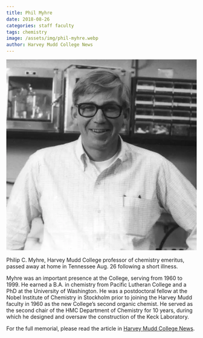 ```yaml
---
title: Phil Myhre
date: 2018-08-26
categories: staff faculty
tags: chemistry
image: /assets/img/phil-myhre.webp
author: Harvey Mudd College News
---
```

![Phil Myhre](/assets/img/phil-myhre.webp)

Philip C. Myhre, Harvey Mudd College professor of chemistry emeritus, passed away at home in Tennessee Aug. 26 following a short illness.

Myhre was an important presence at the College, serving from 1960 to 1999. He earned a B.A. in chemistry from Pacific Lutheran College and a PhD at the University of Washington. He was a postdoctoral fellow at the Nobel Institute of Chemistry in Stockholm prior to joining the Harvey Mudd faculty in 1960 as the new College’s second organic chemist. He served as the second chair of the HMC Department of Chemistry for 10 years, during which he designed and oversaw the construction of the Keck Laboratory.

For the full memorial, please read the article in [Harvey Mudd College News](https://www.hmc.edu/about-hmc/2018/08/29/harvey-mudd-chemistry-professor-phil-myhre/).
